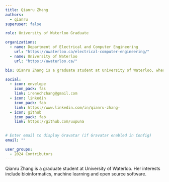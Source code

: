 ```yaml
---
title: Qianru Zhang
authors:
  - qianru
superuser: false

role: University of Waterloo Graduate

organizations:
  - name: Department of Electrical and Computer Engineering
    url: "https://uwaterloo.ca/electrical-computer-engineering/"
  - name: University of Waterloo
    url: "https://uwaterloo.ca/"

bio: Qianru Zhang is a graduate student at University of Waterloo, where she is majoring in Electrical and Computer Engineering. 

social:
  - icon: envelope
    icon_pack: fas
    link: irenechzhang@gmail.com
  - icon: linkedin
    icon_pack: fab
    link: https://www.linkedin.com/in/qianru-zhang-
  - icon: github
    icon_pack: fab
    link: https://github.com/uupuna
  

# Enter email to display Gravatar (if Gravatar enabled in Config)
email: ""

user_groups:
  - 2024 Contributors
---
```


Qianru Zhang is a graduate student at University of Waterloo. Her interests include bioinformatics, machine learning and open source software.
